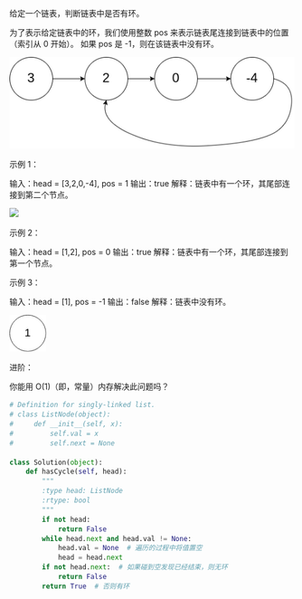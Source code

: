 给定一个链表，判断链表中是否有环。

为了表示给定链表中的环，我们使用整数 pos 来表示链表尾连接到链表中的位置（索引从 0 开始）。 如果 pos 是 -1，则在该链表中没有环。

 ![](./img/1575458096112.png)

示例 1：

输入：head = [3,2,0,-4], pos = 1
输出：true
解释：链表中有一个环，其尾部连接到第二个节点。

![](./img/1575458127355.png)




示例 2：

输入：head = [1,2], pos = 0
输出：true
解释：链表中有一个环，其尾部连接到第一个节点。


示例 3：

输入：head = [1], pos = -1
输出：false
解释：链表中没有环。

![](img/1575458144388.png)


进阶：

你能用 O(1)（即，常量）内存解决此问题吗？





```python
# Definition for singly-linked list.
# class ListNode(object):
#     def __init__(self, x):
#         self.val = x
#         self.next = None

class Solution(object):
    def hasCycle(self, head):
        """
        :type head: ListNode
        :rtype: bool
        """
        if not head:
            return False
        while head.next and head.val != None:
            head.val = None  # 遍历的过程中将值置空
            head = head.next
        if not head.next:  # 如果碰到空发现已经结束，则无环
            return False
        return True  # 否则有环
```


